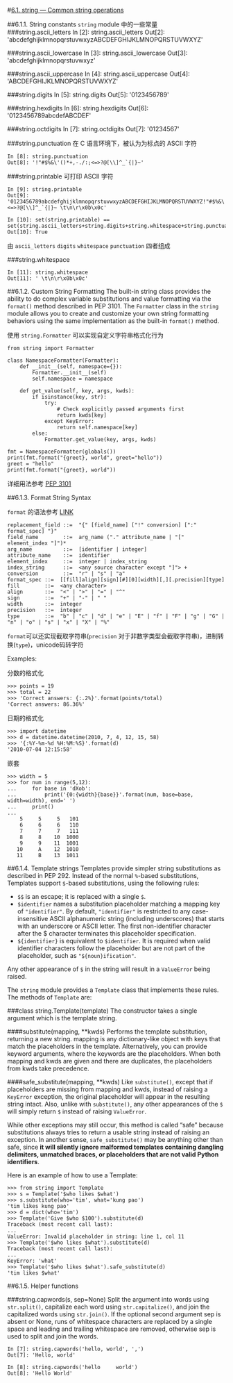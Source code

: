 #[6.1. string — Common string operations](https://docs.python.org/3.5/library/string.html#module-string)

##6.1.1. String constants
`string` module 中的一些常量  
###string.ascii_letters
    In [2]: string.ascii_letters
    Out[2]: 'abcdefghijklmnopqrstuvwxyzABCDEFGHIJKLMNOPQRSTUVWXYZ'

###string.ascii_lowercase
    In [3]: string.ascii_lowercase
    Out[3]: 'abcdefghijklmnopqrstuvwxyz'

###string.ascii_uppercase
    In [4]: string.ascii_uppercase
    Out[4]: 'ABCDEFGHIJKLMNOPQRSTUVWXYZ'

###string.digits
    In [5]: string.digits
    Out[5]: '0123456789'

###string.hexdigits
    In [6]: string.hexdigits
    Out[6]: '0123456789abcdefABCDEF'

###string.octdigits
    In [7]: string.octdigits
    Out[7]: '01234567'


###string.punctuation
在 C 语言环境下，被认为为标点的 ASCII 字符
    
    In [8]: string.punctuation
    Out[8]: '!"#$%&\'()*+,-./:;<=>?@[\\]^_`{|}~'

###string.printable
可打印 ASCII 字符

    In [9]: string.printable
    Out[9]: '0123456789abcdefghijklmnopqrstuvwxyzABCDEFGHIJKLMNOPQRSTUVWXYZ!"#$%&\'()*+,-./:;<=>?@[\\]^_`{|}~ \t\n\r\x0b\x0c'
    
    In [10]: set(string.printable) == set(string.ascii_letters+string.digits+string.whitespace+string.punctuation)
    Out[10]: True

由 `ascii_letters` `digits` `whitespace` `punctuation` 四者组成  

###string.whitespace

    In [11]: string.whitespace
    Out[11]: ' \t\n\r\x0b\x0c'

##6.1.2. Custom String Formatting
The built-in string class provides the ability to do complex variable substitutions and value formatting via the `format()` method described in PEP 3101. The `Formatter` class in the `string` module allows you to create and customize your own string formatting behaviors using the same implementation as the built-in `format()` method.

使用 `string.Formatter` 可以实现自定义字符串格式化行为  

    from string import Formatter
    
    class NamespaceFormatter(Formatter):
        def __init__(self, namespace={}):
            Formatter.__init__(self)
            self.namespace = namespace
    
        def get_value(self, key, args, kwds):
            if isinstance(key, str):
                try:
                    # Check explicitly passed arguments first
                    return kwds[key]
                except KeyError:
                    return self.namespace[key]
            else:
                Formatter.get_value(key, args, kwds)
    
    fmt = NamespaceFormatter(globals())
    print(fmt.format("{greet}, world", greet="hello"))
    greet = "hello"
    print(fmt.format("{greet}, world"))

详细用法参考 [PEP 3101](https://www.python.org/dev/peps/pep-3101)

##6.1.3. Format String Syntax

`format` 的语法参考 [LINK](https://docs.python.org/3.5/library/string.html#format-string-syntax)


    replacement_field ::=  "{" [field_name] ["!" conversion] [":" format_spec] "}"
    field_name        ::=  arg_name ("." attribute_name | "[" element_index "]")*
    arg_name          ::=  [identifier | integer]
    attribute_name    ::=  identifier
    element_index     ::=  integer | index_string
    index_string      ::=  <any source character except "]"> +
    conversion        ::=  "r" | "s" | "a"
    format_spec ::=  [[fill]align][sign][#][0][width][,][.precision][type]
    fill        ::=  <any character>
    align       ::=  "<" | ">" | "=" | "^"
    sign        ::=  "+" | "-" | " "
    width       ::=  integer
    precision   ::=  integer
    type        ::=  "b" | "c" | "d" | "e" | "E" | "f" | "F" | "g" | "G" | "n" | "o" | "s" | "x" | "X" | "%"


`format`可以还实现截取字符串(`precision` 对于非数字类型会截取字符串)，进制转换(`type`)，unicode码转字符  

Examples:

分数的格式化

    >>> points = 19
    >>> total = 22
    >>> 'Correct answers: {:.2%}'.format(points/total)
    'Correct answers: 86.36%'

日期的格式化  

    >>> import datetime
    >>> d = datetime.datetime(2010, 7, 4, 12, 15, 58)
    >>> '{:%Y-%m-%d %H:%M:%S}'.format(d)
    '2010-07-04 12:15:58'

嵌套  

    >>> width = 5
    >>> for num in range(5,12): 
    ...     for base in 'dXob':
    ...         print('{0:{width}{base}}'.format(num, base=base, width=width), end=' ')
    ...     print()
    ...
        5     5     5   101
        6     6     6   110
        7     7     7   111
        8     8    10  1000
        9     9    11  1001
       10     A    12  1010
       11     B    13  1011

##6.1.4. Template strings
Templates provide simpler string substitutions as described in PEP 292. Instead of the normal `%`-based substitutions, Templates support `$`-based substitutions, using the following rules:

-  `$$` is an escape; it is replaced with a single `$`.
-  `$identifier` names a substitution placeholder matching a mapping key of `"identifier"`. By default, `"identifier"` is restricted to any case-insensitive ASCII alphanumeric string (including underscores) that starts with an underscore or ASCII letter. The first non-identifier character after the $ character terminates this placeholder specification.
-  `${identifier}` is equivalent to `$identifier`. It is required when valid identifier characters follow the placeholder but are not part of the placeholder, such as `"${noun}ification"`.

Any other appearance of `$` in the string will result in a `ValueError` being raised.

The `string` module provides a `Template` class that implements these rules. The methods of `Template` are:

###class string.Template(template)
The constructor takes a single argument which is the template string.

####substitute(mapping, **kwds)
Performs the template substitution, returning a new string. mapping is any dictionary-like object with keys that match the placeholders in the template. Alternatively, you can provide keyword arguments, where the keywords are the placeholders. When both mapping and kwds are given and there are duplicates, the placeholders from kwds take precedence.

####safe_substitute(mapping, **kwds)
Like `substitute()`, except that if placeholders are missing from mapping and kwds, instead of raising a `KeyError` exception, the original placeholder will appear in the resulting string intact. Also, unlike with `substitute()`, any other appearances of the `$` will simply return `$` instead of raising `ValueError`.

While other exceptions may still occur, this method is called “safe” because substitutions always tries to return a usable string instead of raising an exception. In another sense, `safe_substitute()` may be anything other than safe, since **it will silently ignore malformed templates containing dangling delimiters, unmatched braces, or placeholders that are not valid Python identifiers**.

Here is an example of how to use a Template:

    >>> from string import Template
    >>> s = Template('$who likes $what')
    >>> s.substitute(who='tim', what='kung pao')
    'tim likes kung pao'
    >>> d = dict(who='tim')
    >>> Template('Give $who $100').substitute(d)
    Traceback (most recent call last):
    ...
    ValueError: Invalid placeholder in string: line 1, col 11
    >>> Template('$who likes $what').substitute(d)
    Traceback (most recent call last):
    ...
    KeyError: 'what'
    >>> Template('$who likes $what').safe_substitute(d)
    'tim likes $what'


##6.1.5. Helper functions

###string.capwords(s, sep=None)
Split the argument into words using `str.split()`, capitalize each word using `str.capitalize()`, and join the capitalized words using `str.join()`. If the optional second argument sep is absent or None, runs of whitespace characters are replaced by a single space and leading and trailing whitespace are removed, otherwise sep is used to split and join the words.

    In [7]: string.capwords('hello, world', ',')
    Out[7]: 'Hello, world'
    
    In [8]: string.capwords('hello     world')
    Out[8]: 'Hello World'
